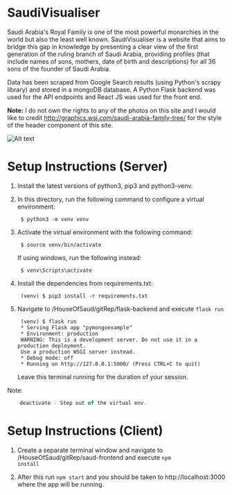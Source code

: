 # SaudiVisualiser
 
Saudi Arabia's Royal Family is one of the most powerful monarchies in the world but also the least well known. SaudiVisualiser is a website that aims to bridge this gap in knowledge by presenting a clear view of the first generation of the ruling branch
of Saudi Arabia, providing profiles (that include names of sons, mothers, date of birth and descriptions) for all 36 sons of the founder of Saudi Arabia.

Data has been scraped from Google Search results (using Python's scrapy library)  and stored in a mongoDB database. A Python Flask backend was used for the API endpoints and React JS was used for the front end.

**Note:** I do not own the rights to any of the photos on this site and I would like to credit http://graphics.wsj.com/saudi-arabia-family-tree/ for the style of the header component of this site.

![Alt text](gitRep/30sec.gif)

# Setup Instructions (Server)

1. Install the latest versions of python3, pip3 and python3-venv.

2. In this directory, run the following command to configure a virtual environment:

        $ python3 -m venv venv

3. Activate the virtual environment with the following command:

        $ source venv/bin/activate

   If using windows, run the following instead:

        $ venv\Scripts\activate

4. Install the dependencies from requirements.txt:

        (venv) $ pip3 install -r requirements.txt

6. Navigate to /HouseOfSaud/gitRep/flask-backend  and execute <code>flask run</code>

        (venv) $ flask run
        * Serving Flask app "pymongoexample"
        * Environment: production
        WARNING: This is a development server. Do not use it in a production deployment.
        Use a production WSGI server instead.
        * Debug mode: off
        * Running on http://127.0.0.1:5000/ (Press CTRL+C to quit)
    
    Leave this terminal running for the duration of your session.

Note: 
```js
    deactivate - Step out of the virtual env.
```

# Setup Instructions (Client)

1. Create a separate terminal window and navigate to /HouseOfSaud/gitRep/saud-frontend and execute <code>npm install</code>

2. After this run <code>npm start</code> and you should be taken to http://localhost:3000 where the app will be running.

